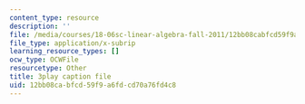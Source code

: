 ```yaml
---
content_type: resource
description: ''
file: /media/courses/18-06sc-linear-algebra-fall-2011/12bb08cabfcd59f9a6fdcd70a76fd4c8_VYS9EYZ3gCo.vtt
file_type: application/x-subrip
learning_resource_types: []
ocw_type: OCWFile
resourcetype: Other
title: 3play caption file
uid: 12bb08ca-bfcd-59f9-a6fd-cd70a76fd4c8
---
```

